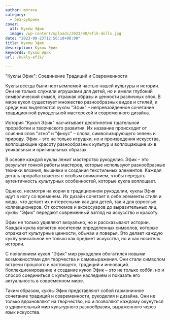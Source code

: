 ```yaml
---
author: morava
category:
  - без-рубрики
cover:
  alt: Куклы Эфик
  image: /wp-content/uploads/2023/08/efik-dolls.jpg
date: "2023-08-23T12:56:10+00:00"
title: Куклы Эфик
description: Куклы Эфик
keywords: Куклы Эфик
url: /kukly-efik/

---
```

"Куклы Эфик": Соединение Традиций и Современности

Куклы всегда были неотъемлемой частью нашей культуры и истории. Они не только служили игрушками для детей, но и имели глубокий символический смысл, отражая образы и ценности различных эпох. В мире кукол существует множество разнообразных видов и стилей, и среди них выделяются куклы "Эфик" – непревзойденное сочетание традиционной рукодельной мастерской и современного дизайна.

История "Кукол Эфик" насчитывает десятилетия тщательной проработки и творческого развития. Их название происходит от слияния слов "этно" и "фикус" – слова, символизирующего зелень и природу. Эфик – это не только игрушки, но и произведения искусства, воплощающие красоту разнообразных культур и воплощающие их в уникальных и оригинальных образах.

В основе каждой куклы лежит мастерство рукоделия. Эфик – это результат тонкой работы мастеров, которые используют разнообразные техники вязания, вышивки и создания текстильных элементов. Каждая деталь прорабатывается с особым вниманием, чтобы передать аутентичность культурных особенностей, которые кукла воплощает.

Однако, несмотря на корни в традиционном рукоделии, куклы Эфик идут в ногу со временем. Их дизайн сочетает в себе элементы стиля и моды, что делает их интересными как для детей, так и для взрослых коллекционеров. От костюмов и аксессуаров до выразительных лиц, куклы "Эфик" передают современный взгляд на искусство и красоту.

Эфик не только удивляют визуально, но и рассказывают истории. Каждая кукла является носителем определенных символов, которые отражают культурные ценности, обычаи и поверья. Это делает каждую куклу уникальной не только как предмет искусства, но и как носитель истории.

С появлением кукол "Эфик" мир рукоделия обогатился новыми возможностями для творчества и самовыражения. Они стали символом встречи прошлого и настоящего, традиций и инноваций. Коллекционирование и создание кукол Эфик – это не только хобби, но и способ соединиться с культурным наследием и показать его актуальность в современном мире.

Таким образом, куклы Эфик представляют собой гармоничное сочетание традиций и современности, рукоделия и дизайна. Они не только вдохновляют на творчество, но и позволяют каждому окунуться в удивительный мир культурного разнообразия, выраженного через язык искусства.
